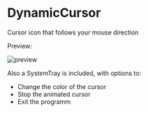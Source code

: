 # DynamicCursor
Cursor icon that follows your mouse direction

Preview:


![preview](https://s7.gifyu.com/images/cursor.gif)



Also a SystemTray is included, with options to:
* Change the color of the cursor
* Stop the animated cursor
* Exit the programm
